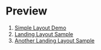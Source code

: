 # Preview #
1. [Simple Layout Demo](https://cc1683.github.io/component_list/simpleLayout/)
2. [Landing Layout Sample](https://cc1683.github.io/component_list/landingLayout/)
3. [Another Landing Layout Sample](https://cc1683.github.io/component_list/landingLayou-2/)
